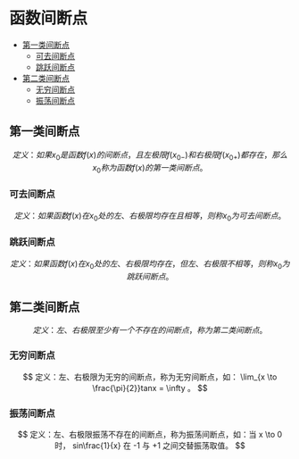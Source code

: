 # 函数间断点

* [第一类间断点](#第一类间断点)
  * [可去间断点](#可去间断点)
  * [跳跃间断点](#跳跃间断点)
* [第二类间断点](#第二类间断点)
  * [无穷间断点](#无穷间断点)
  * [振荡间断点](#振荡间断点)

## 第一类间断点

$$
定义：如果 x_0 是函数 f(x) 的间断点，且左极限 f(x_{0-}) 和右极限 f(x_{0+}) 都存在，那么 x_0 称为函数 f(x) 的第一类间断点。
$$

### 可去间断点

$$
定义：如果函数 f(x) 在 x_0 处的左、右极限均存在且相等，则称 x_0 为可去间断点。
$$

### 跳跃间断点

$$
定义：如果函数 f(x) 在 x_0 处的左、右极限均存在，但左、右极限不相等，则称 x_0 为跳跃间断点。
$$

## 第二类间断点

$$
定义：左、右极限至少有一个不存在的间断点，称为第二类间断点。
$$

### 无穷间断点

$$
定义：左、右极限为无穷的间断点，称为无穷间断点，如： \lim_{x \to \frac{\pi}{2}}tanx = \infty 。
$$

### 振荡间断点

$$
定义：左、右极限振荡不存在的间断点，称为振荡间断点，如：当 x \to 0 时， sin\frac{1}{x} 在 -1 与 +1 之间交替振荡取值。
$$